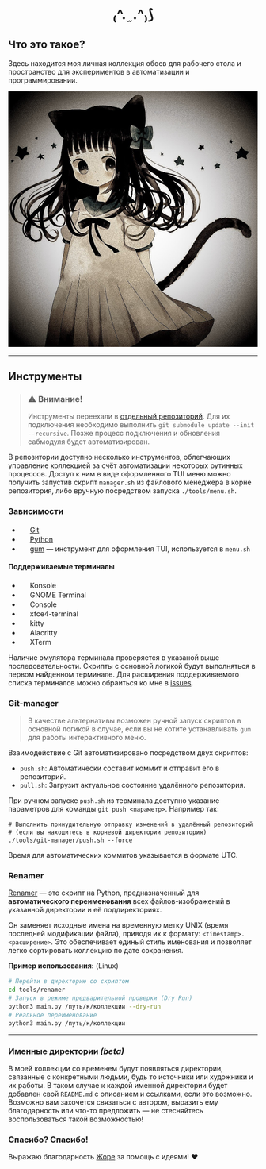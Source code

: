 <h1 align="center">₍^. ̫ .^₎⟆</h1>

## Что это такое?

Здесь находится моя личная коллекция обоев для рабочего стола и пространство для экспериментов в автоматизации и программировании.

![](wallpapers/other/1758582317.jpg)

---

## Инструменты

>### ⚠️ Внимание!
>
>Инструменты переехали в [отдельный репозиторий](https://github.com/cuberbug/repo-tools). Для их подключения необходимо выполнить `git submodule update --init --recursive`. Позже процесс подключения и обновления сабмодуля будет автоматизирован.

В репозитории доступно несколько инструментов, облегчающих управление коллекцией за счёт автоматизации некоторых рутинных процессов. Доступ к ним в виде оформленного TUI меню можно получить запустив скрипт `manager.sh` из файлового менеджера в корне репозитория, либо вручную посредством запуска `./tools/menu.sh`.

### Зависимости

- <img src="https://www.svgrepo.com/show/303548/git-icon-logo.svg" width="16" height="16"> [Git](https://git-scm.com)
- <img src="https://www.svgrepo.com/show/452091/python.svg" width="16" height="16"> [Python](https://www.python.org)
- <img src="https://avatars.githubusercontent.com/u/57376114?s=48&v=4" width="16" height="16"> [gum](https://github.com/charmbracelet/gum) — инструмент для оформления TUI, используется в `menu.sh`

#### Поддерживаемые терминалы

- <img src="https://konsole.kde.org/assets/img/app_icon.png" width="16" height="16"> Konsole
- <img src="https://gitlab.gnome.org/uploads/-/system/project/avatar/1892/gt.png?width=48" width="16" height="16"> GNOME Terminal
- <img src="https://gitlab.gnome.org/GNOME/console/-/raw/main/logo.png?ref_type=heads" width="16" height="16"> Console
- <img src="https://docs.xfce.org/_media/xfce/xfce.terminal.png" width="16" height="16"> xfce4-terminal
- <img src="https://sw.kovidgoyal.net/kitty/_static/kitty.svg" width="16" height="16"> kitty
- <img src="https://alacritty.org/alacritty-simple.svg" width="16" height="16"> Alacritty
- <img src="https://invisible-island.net/img/icons/xterm.ico" width="16" height="16"> XTerm

Наличие эмулятора терминала проверяется в указаной выше последовательности. Скрипты с основной логикой будут выполняться в первом найденном терминале. Для расширения поддерживаемого списка терминалов можно обраиться ко мне в [issues](https://github.com/cuberbug/cuberbug-walls/issues).

### Git-manager

>В качестве альтернативы возможен ручной запуск скриптов в основной логикой в случае, если вы не хотите устанавливать `gum` для работы интерактивного меню.

Взаимодействие с Git автоматизировано посредством двух скриптов:
- `push.sh`: Автоматически составит коммит и отправит его в репозиторий.
- `pull.sh`: Загрузит актуальное состояние удалённого репозитория.

При ручном запуске `push.sh` из терминала доступно указание параметров для команды `git push <параметр>`. Например так:
```shell
# Выполнить принудительную отправку изменений в удалённый репозиторий
# (если вы находитесь в корневой директории репозитория)
./tools/git-manager/push.sh --force
```
Время для автоматических коммитов указывается в формате UTC.

### Renamer

[Renamer](tools/renamer) — это скрипт на Python, предназначенный для **автоматического переименования** всех файлов-изображений в указанной директории и её поддиректориях.

Он заменяет исходные имена на временную метку UNIX (время последней модификации файла), приводя их к формату: `<timestamp>.<расширение>`. Это обеспечивает единый стиль именования и позволяет легко сортировать коллекцию по дате сохранения.

**Пример использования:** (Linux)
```bash
# Перейти в директорию со скриптом
cd tools/renamer
# Запуск в режиме предварительной проверки (Dry Run)
python3 main.py /путь/к/коллекции --dry-run
# Реальное переименование
python3 main.py /путь/к/коллекции
```

---

### Именные директории _(beta)_

В моей коллекции со временем будут появляться директории, связанные с конкретными людьми, будь то источники или художники и их работы. В таком случае к каждой именной директории будет добавлен свой `README.md` с описанием и ссылками, если это возможно. Возможно вам захочется связаться с автором, выразить ему благодарность или что-то предложить — не стесняйтесь воспользоваться такой возможностью!


### Спасибо? Спасибо!

Выражаю благодарность [Жоре](https://github.com/Katze-942) за помощь с идеями! ❤️
